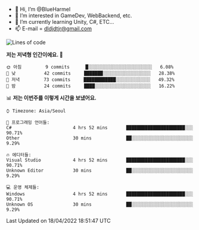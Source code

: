 - 👋 Hi, I’m @BlueHarmel
- 👀 I’m interested in GameDev, WebBackend, etc.
- 🌱 I’m currently learning Unity, C#, ETC...
- 📫 E-mail = dldjdtjr@gmail.com
  <!--START_SECTION:waka-->
![Lines of code](https://img.shields.io/badge/%EC%A0%80%EB%8A%94%20%EC%97%AC%ED%83%9C%EA%B9%8C%EC%A7%80%20-70%20Thousand%20%EC%A4%84%EC%9D%98%20%EC%BD%94%EB%93%9C%EB%A5%BC%20%EC%9E%91%EC%84%B1%ED%96%88%EC%96%B4%EC%9A%94.-blue)

**저는 저녁형 인간이에요. 🦉** 

```text
🌞 아침         9 commits      █░░░░░░░░░░░░░░░░░░░░░░░░   6.08% 
🌆 낮　         42 commits     ███████░░░░░░░░░░░░░░░░░░   28.38% 
🌃 저녁         73 commits     ████████████░░░░░░░░░░░░░   49.32% 
🌙 밤　         24 commits     ████░░░░░░░░░░░░░░░░░░░░░   16.22%

```


📊 **저는 이번주를 이렇게 시간을 보냈어요.** 

```text
⌚︎ Timezone: Asia/Seoul

💬 프로그래밍 언어들: 
C#                       4 hrs 52 mins       ██████████████████████░░░   90.71% 
Other                    30 mins             ██░░░░░░░░░░░░░░░░░░░░░░░   9.29%

🔥 에디터들: 
Visual Studio            4 hrs 52 mins       ██████████████████████░░░   90.71% 
Unknown Editor           30 mins             ██░░░░░░░░░░░░░░░░░░░░░░░   9.29%

💻 운영 체제들: 
Windows                  4 hrs 52 mins       ██████████████████████░░░   90.71% 
Unknown OS               30 mins             ██░░░░░░░░░░░░░░░░░░░░░░░   9.29%

```


 Last Updated on 18/04/2022 18:51:47 UTC
<!--END_SECTION:waka-->
<!---
BlueHarmel/BlueHarmel is a ✨ special ✨ repository because its `README.md` (this file) appears on your GitHub profile.
You can click the Preview link to take a look at your changes.
--->

